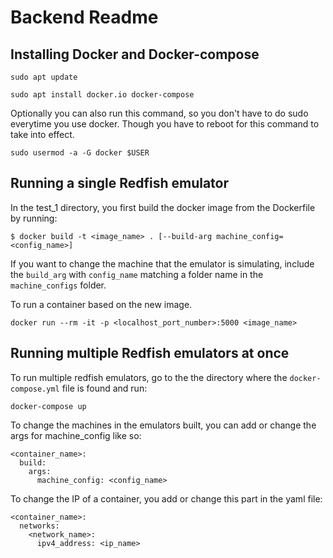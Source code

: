 # Backend Readme

## Installing Docker and Docker-compose
`sudo apt update`

`sudo apt install docker.io docker-compose`

Optionally you can also run this command, so you don't have to do sudo everytime you use docker. Though you have to reboot for this command to take into effect.

`sudo usermod -a -G docker $USER`

## Running a single Redfish emulator
In the test_1 directory, you first build the docker image from the Dockerfile by running:

`$ docker build -t <image_name> . [--build-arg machine_config=<config_name>]`

If you want to change the machine that the emulator is simulating, include the `build_arg` with `config_name` matching a folder name in the `machine_configs` folder.

To run a container based on the new image.

`docker run --rm -it -p <localhost_port_number>:5000 <image_name>`

## Running multiple Redfish emulators at once
To run multiple redfish emulators, go to the the directory where the `docker-compose.yml` file is found and run:

`docker-compose up`

To change the machines in the emulators built, you can add or change the args for machine_config like so:

    <container_name>:
      build:
        args:
          machine_config: <config_name>

To change the IP of a container, you add or change this part in the yaml file:

    <container_name>:
      networks:
        <network_name>:
          ipv4_address: <ip_name>
